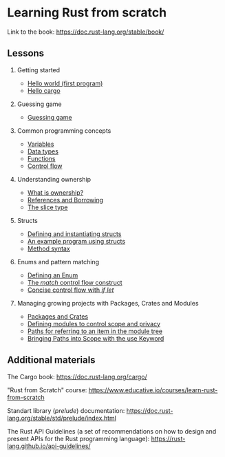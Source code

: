 # Learning Rust from scratch

Link to the book: https://doc.rust-lang.org/stable/book/


## Lessons

1. Getting started

    - [Hello world (first program)](./01-getting-started/hello-world/)
    - [Hello cargo](./01-getting-started/hello-cargo/)

2. Guessing game

    - [Guessing game](./02-guessing-game/guessing-game/)

3. Common programming concepts

    - [Variables](./03-common-programming-concepts/variables/)
    - [Data types](./03-common-programming-concepts/data-types/)
    - [Functions](./03-common-programming-concepts/functions/)
    - [Control flow](./03-common-programming-concepts/control-flow/)

4. Understanding ownership

    - [What is ownership?](./04-understanding-ownership/what-is-ownership/)
    - [References and Borrowing](./04-understanding-ownership/references-and-borrowing/)
    - [The slice type](./04-understanding-ownership/the-slice-type/)

5. Structs

    - [Defining and instantiating structs](./05-structs/defining-and-instantiating-structs/)
    - [An example program using structs](./05-structs/structs-example/)
    - [Method syntax](./05-structs/method-syntax/)

6. Enums and pattern matching

    - [Defining an Enum](./06-enums-and-pattern-matching/enums/)
    - [The *match* control flow construct](./06-enums-and-pattern-matching/match-control-flow/)
    - [Concise control flow with *if let*](./06-enums-and-pattern-matching/if-let/)

7. Managing growing projects with Packages, Crates and Modules

    - [Packages and Crates](./07-managing-project/packages-and-crates/)
    - [Defining modules to control scope and privacy](./07-managing-project/defining-modules/)
    - [Paths for referring to an item in the module tree](./07-managing-project/module-tree/)
    - [Bringing Paths into Scope with the use Keyword](./07-managing-project/use-keyword/)


## Additional materials

The Cargo book: https://doc.rust-lang.org/cargo/

"Rust from Scratch" course: https://www.educative.io/courses/learn-rust-from-scratch

Standart library (*prelude*) documentation: https://doc.rust-lang.org/stable/std/prelude/index.html

The Rust API Guidelines (a set of recommendations on how to design and present APIs for the Rust programming language): https://rust-lang.github.io/api-guidelines/

